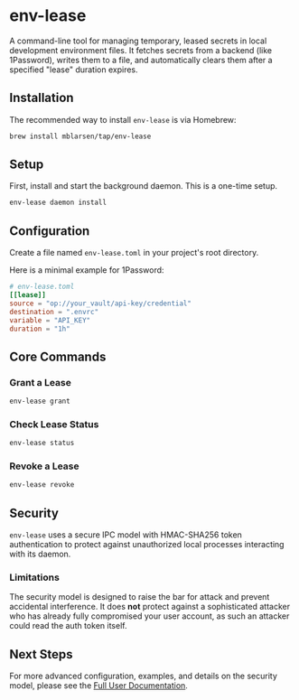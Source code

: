 # env-lease

A command-line tool for managing temporary, leased secrets in local development environment files. It fetches secrets from a backend (like 1Password), writes them to a file, and automatically clears them after a specified "lease" duration expires.

## Installation

The recommended way to install `env-lease` is via Homebrew:

```sh
brew install mblarsen/tap/env-lease
```

## Setup

First, install and start the background daemon. This is a one-time setup.

```sh
env-lease daemon install
```

## Configuration

Create a file named `env-lease.toml` in your project's root directory.

Here is a minimal example for 1Password:

```toml
# env-lease.toml
[[lease]]
source = "op://your_vault/api-key/credential"
destination = ".envrc"
variable = "API_KEY"
duration = "1h"
```

## Core Commands

### Grant a Lease

```sh
env-lease grant
```

### Check Lease Status

```sh
env-lease status
```

### Revoke a Lease

```sh
env-lease revoke
```

## Security

`env-lease` uses a secure IPC model with HMAC-SHA256 token authentication to protect against unauthorized local processes interacting with its daemon.

### Limitations

The security model is designed to raise the bar for attack and prevent accidental interference. It does **not** protect against a sophisticated attacker who has already fully compromised your user account, as such an attacker could read the auth token itself.

## Next Steps

For more advanced configuration, examples, and details on the security model, please see the [Full User Documentation](docs/USAGE.md).
